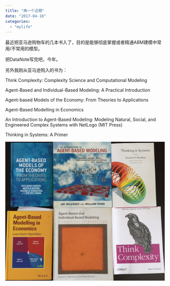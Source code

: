 ```yaml
---
title: "再一个近期"
date: "2017-04-18"
categories: 
  - "mylife"
---
```


最近把亚马逊购物车的几本书入了，目的是能够彻底掌握或者精通ABM建模中常用/不常用的模型。

把DataNote写完吧，今年。

另外我刚从亚马逊购入的书为：

Think Complexity: Complexity Science and Computational Modeling

Agent-Based and Individual-Based Modeling: A Practical Introduction

Agent-based Models of the Economy: From Theories to Applications

Agent-Based Modelling in Economics

An Introduction to Agent-Based Modeling: Modeling Natural, Social, and Engineered Complex Systems with NetLogo (MIT Press)

Thinking in Systems: A Primer

[![](images/微信图片_20170428103848-1024x891.jpg)](https://blog.lofyer.org/wp-content/uploads/微信图片_20170428103848.jpg)
